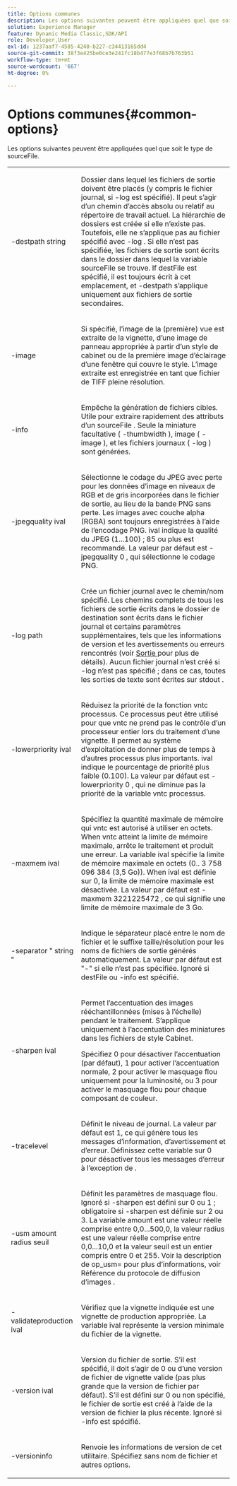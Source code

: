 ```yaml
---
title: Options communes
description: Les options suivantes peuvent être appliquées quel que soit le type de sourceFile.
solution: Experience Manager
feature: Dynamic Media Classic,SDK/API
role: Developer,User
exl-id: 1237aaf7-4585-4240-b227-c34413165dd4
source-git-commit: 38f3e425be0ce3e241fc18b477e3f68b7b763b51
workflow-type: tm+mt
source-wordcount: '667'
ht-degree: 0%

---
```


# Options communes{#common-options}

Les options suivantes peuvent être appliquées quel que soit le type de sourceFile.

<table id="simpletable_3BFC3737C891411D84405CEEF6B19542"> 
 <tr class="strow"> 
  <td class="stentry"> <p> <span class="codeph"> -destpath <span class="varname"> string </span> </span> </p> </td> 
  <td class="stentry"> <p>Dossier dans lequel les fichiers de sortie doivent être placés (y compris le fichier journal, si <span class="codeph"> -log </span> est spécifié). Il peut s’agir d’un chemin d’accès absolu ou relatif au répertoire de travail actuel. La hiérarchie de dossiers est créée si elle n’existe pas. Toutefois, elle ne s’applique pas au fichier spécifié avec <span class="codeph"> -log </span>. Si elle n’est pas spécifiée, les fichiers de sortie sont écrits dans le dossier dans lequel la variable <span class="varname"> sourceFile </span> se trouve. If <span class="varname"> destFile </span> est spécifié, il est toujours écrit à cet emplacement, et <span class="codeph"> -destpath </span> s’applique uniquement aux fichiers de sortie secondaires. </p> </td> 
 </tr> 
 <tr class="strow"> 
  <td class="stentry"> <p> <span class="codeph"> -image </span> </p> </td> 
  <td class="stentry"> <p>Si spécifié, l’image de la (première) vue est extraite de la vignette, d’une image de panneau appropriée à partir d’un style de cabinet ou de la première image d’éclairage d’une fenêtre qui couvre le style. L’image extraite est enregistrée en tant que fichier de TIFF pleine résolution. </p> </td> 
 </tr> 
 <tr class="strow"> 
  <td class="stentry"> <p> <span class="codeph"> -info </span> </p> </td> 
  <td class="stentry"> <p>Empêche la génération de fichiers cibles. Utile pour extraire rapidement des attributs d’un <span class="varname"> sourceFile </span>. Seule la miniature facultative ( <span class="codeph"> -thumbwidth </span>), image ( <span class="codeph"> -image </span>), et les fichiers journaux ( <span class="codeph"> -log </span>) sont générées. </p> </td> 
 </tr> 
 <tr class="strow"> 
  <td class="stentry"> <p> <span class="codeph"> -jpegquality <span class="varname"> ival </span> </span> </p> </td> 
  <td class="stentry"> <p>Sélectionne le codage du JPEG avec perte pour les données d’image en niveaux de RGB et de gris incorporées dans le fichier de sortie, au lieu de la bande PNG sans perte. Les images avec couche alpha (RGBA) sont toujours enregistrées à l’aide de l’encodage PNG. <span class="varname"> ival </span> indique la qualité du JPEG (1...100) ; 85 ou plus est recommandé. La valeur par défaut est <span class="codeph"> -jpegquality 0 </span>, qui sélectionne le codage PNG. </p> </td> 
 </tr> 
 <tr class="strow"> 
  <td class="stentry"> <p> <span class="codeph"> -log <span class="varname"> path </span> </span> </p> </td> 
  <td class="stentry"> <p>Crée un fichier journal avec le chemin/nom spécifié. Les chemins complets de tous les fichiers de sortie écrits dans le dossier de destination sont écrits dans le fichier journal et certains paramètres supplémentaires, tels que les informations de version et les avertissements ou erreurs rencontrés (voir <a href="../../../../ir-api/vntc/utilities/c-ir-vignette-converter-vntc/r-ir-output.md#reference-c51e30b721eb416bb646089f0ac045c5" type="reference" format="dita" scope="local"> Sortie </a> pour plus de détails). Aucun fichier journal n’est créé si <span class="codeph"> -log </span> n’est pas spécifié ; dans ce cas, toutes les sorties de texte sont écrites sur <span class="codeph"> stdout </span>. </p> </td> 
 </tr> 
 <tr class="strow"> 
  <td class="stentry"> <p> <span class="codeph"> -lowerpriority <span class="varname"> ival </span> </span> </p> </td> 
  <td class="stentry"> <p>Réduisez la priorité de la fonction <span class="filepath"> vntc </span> processus. Ce processus peut être utilisé pour que <span class="filepath"> vntc </span> ne prend pas le contrôle d’un processeur entier lors du traitement d’une vignette. Il permet au système d’exploitation de donner plus de temps à d’autres processus plus importants. <span class="varname"> ival </span> indique le pourcentage de priorité plus faible (0.100). La valeur par défaut est <span class="codeph"> -lowerpriority 0 </span>, qui ne diminue pas la priorité de la variable <span class="filepath"> vntc </span> processus. </p> </td> 
 </tr> 
 <tr class="strow"> 
  <td class="stentry"> <p> <span class="codeph"> -maxmem <span class="varname"> ival </span> </span> </p> </td> 
  <td class="stentry"> <p>Spécifiez la quantité maximale de mémoire qui <span class="filepath"> vntc </span> est autorisé à utiliser en octets. When <span class="filepath"> vntc </span> atteint la limite de mémoire maximale, arrête le traitement et produit une erreur. La variable <span class="varname"> ival </span> spécifie la limite de mémoire maximale en octets (0.. 3 758 096 384 (3,5 Go)). When <span class="varname"> ival </span> est définie sur 0, la limite de mémoire maximale est désactivée. La valeur par défaut est <span class="codeph"> -maxmem 3221225472 </span>, ce qui signifie une limite de mémoire maximale de 3 Go. </p> </td> 
 </tr> 
 <tr class="strow"> 
  <td class="stentry"> <p> <span class="codeph"> -separator " <span class="varname"> string </span>" </span> </p> </td> 
  <td class="stentry"> <p>Indique le séparateur placé entre le nom de fichier et le suffixe taille/résolution pour les noms de fichiers de sortie générés automatiquement. La valeur par défaut est "-" si elle n’est pas spécifiée. Ignoré si <span class="varname"> destFile </span> ou <span class="codeph"> -info </span> est spécifié. </p> </td> 
 </tr> 
 <tr class="strow"> 
  <td class="stentry"> <p> <span class="codeph"> -sharpen <span class="varname"> ival </span> </span> </p> </td> 
  <td class="stentry"> <p>Permet l’accentuation des images rééchantillonnées (mises à l’échelle) pendant le traitement. S’applique uniquement à l’accentuation des miniatures dans les fichiers de style Cabinet. </p> <p>Spécifiez 0 pour désactiver l’accentuation (par défaut), 1 pour activer l’accentuation normale, 2 pour activer le masquage flou uniquement pour la luminosité, ou 3 pour activer le masquage flou pour chaque composant de couleur. </p> </td> 
 </tr> 
 <tr class="strow"> 
  <td class="stentry"> <p> <span class="codeph"> -tracelevel </span> </p> </td> 
  <td class="stentry"> <p>Définit le niveau de journal. La valeur par défaut est 1, ce qui génère tous les messages d’information, d’avertissement et d’erreur. Définissez cette variable sur 0 pour désactiver tous les messages d’erreur à l’exception de . </p> </td> 
 </tr> 
 <tr class="strow"> 
  <td class="stentry"> <p> <span class="codeph"> -usm <span class="varname"> amount </span> <span class="varname"> radius </span> <span class="varname"> seuil </span> </span> </p> </td> 
  <td class="stentry"> <p>Définit les paramètres de masquage flou. Ignoré si <span class="codeph"> -sharpen </span> est défini sur 0 ou 1 ; obligatoire si <span class="codeph"> -sharpen </span> est définie sur 2 ou 3. La variable <span class="varname"> amount </span> est une valeur réelle comprise entre 0,0...500,0, la valeur <span class="varname"> radius </span> est une valeur réelle comprise entre 0,0...10,0 et la valeur <span class="varname"> seuil </span> est un entier compris entre 0 et 255. Voir la description de <span class="codeph"> op_usm= </span> pour plus d’informations, voir Référence du protocole de diffusion d’images . </p> </td> 
 </tr> 
 <tr class="strow"> 
  <td class="stentry"> <p> <span class="codeph"> -validateproduction <span class="varname"> ival </span> </span> </p> </td> 
  <td class="stentry"> <p>Vérifiez que la vignette indiquée est une vignette de production appropriée. La variable <span class="varname"> ival </span> représente la version minimale du fichier de la vignette. </p> </td> 
 </tr> 
 <tr class="strow"> 
  <td class="stentry"> <p> <span class="codeph"> -version <span class="varname"> ival </span> </span> </p> </td> 
  <td class="stentry"> <p>Version du fichier de sortie. S’il est spécifié, il doit s’agir de 0 ou d’une version de fichier de vignette valide (pas plus grande que la version de fichier par défaut). S’il est défini sur 0 ou non spécifié, le fichier de sortie est créé à l’aide de la version de fichier la plus récente. Ignoré si <span class="codeph"> -info </span> est spécifié. </p> </td> 
 </tr> 
 <tr class="strow"> 
  <td class="stentry"> <p> <span class="codeph"> -versioninfo </span> </p> </td> 
  <td class="stentry"> <p>Renvoie les informations de version de cet utilitaire. Spécifiez sans nom de fichier et autres options. </p> </td> 
 </tr> 
</table>

